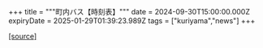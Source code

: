 +++
title = """町内バス【時刻表】"""
date = 2024-09-30T15:00:00.000Z
expiryDate = 2025-01-29T01:39:23.989Z
tags = ["kuriyama","news"]
+++


[[source]](https://www.town.kuriyama.hokkaido.jp/soshiki/47/28990.html)
